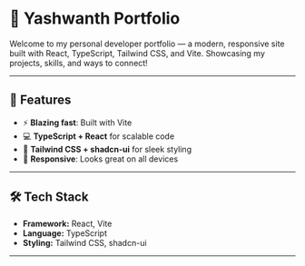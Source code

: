 # 🎨 Yashwanth Portfolio

Welcome to my personal developer portfolio — a modern, responsive site built with React, TypeScript, Tailwind CSS, and Vite. Showcasing my projects, skills, and ways to connect!

---

## 🔧 Features

- ⚡ **Blazing fast**: Built with Vite
- 💻 **TypeScript + React** for scalable code
- 🎨 **Tailwind CSS + shadcn-ui** for sleek styling
- 📱 **Responsive**: Looks great on all devices
  

---

## 🛠 Tech Stack

- **Framework:** React, Vite
- **Language:** TypeScript
- **Styling:** Tailwind CSS, shadcn-ui

---

